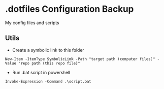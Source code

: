 # .dotfiles Configuration Backup
My config files and scripts

## Utils
- Create a symbolic link to this folder

`New-Item -ItemType SymbolicLink -Path "target path (computer files)" -Value "repo path (this repo file)"
`

- Run .bat script in powershell
  
`Invoke-Expression -Command .\script.bat`
